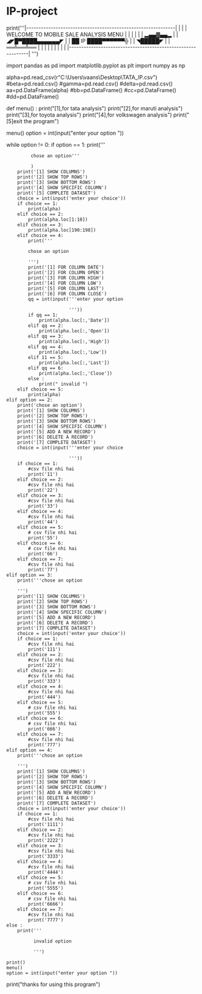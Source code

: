 # IP-project
print('''|-------------------------------------------------------------|
|                                                             |
|             WELCOME TO MOBILE SALE ANALYSIS MENU            |
|                                                             |
|                                                             |
|       ▂▄▄▓▄▄▂                                             |
|     ◢◤█▀████▄▄▄▄▄▄◤                                       |
|     ██ IP  ████▀▀▀▀▀▀╬                                      |
|     ◥█████◤                                                |
|     ══╩══╩══                                                |
|                                                             |
|                                                             |
|                                                             |
|                                                             |
|-------------------------------------------------------------|
''')

import pandas as pd
import matplotlib.pyplot as plt
import numpy as np

alpha=pd.read_csv(r"C:\Users\vaans\Desktop\TATA_IP.csv")
#beta=pd.read.csv()
#gamma=pd.read.csv()
#delta=pd.read.csv()
aa=pd.DataFrame(alpha)
#bb=pd.DataFrame()
#cc=pd.DataFrame()
#dd=pd.DataFrame()

def menu() :
    print("[1],for tata analysis")
    print("[2],for maruti analysis")
    print("[3],for toyota analysis")
    print("[4],for volkswagen analysis")
    print("[5]exit the program")
    

menu()
option = int(input("enter your option "))

while option != 0:
    if option == 1:
        print('''
             
             chose an option'''
             
             )
        print('[1] SHOW COLUMNS')
        print('[2] SHOW TOP ROWS')
        print('[3] SHOW BOTTOM ROWS')
        print('[4] SHOW SPECIFIC COLUMN')
        print('[5] COMPLETE DATASET')
        choice = int(input('enter your choice'))
        if choice == 1:
            print(alpha)
        elif choice == 2:
            print(alpha.loc[1:10])
        elif choice == 3:
            print(alpha.loc[190:198])
        elif choice == 4:
            print('''
            
            chose an option
            
            ''')
            print('[1] FOR COLUMN DATE')
            print('[2] FOR COLUMN OPEN')
            print('[3] FOR COLUMN HIGH')
            print('[4] FOR COLUMN LOW') 
            print('[5] FOR COLUMN LAST') 
            print('[6] FOR COLUMN CLOSE') 
            qq = int(input('''enter your option 
                           
                           '''))
            if qq == 1:
                print(alpha.loc[:,'Date'])
            elif qq == 2:
                print(alpha.loc[:,'Open'])
            elif qq == 3:
                print(alpha.loc[:,'High'])
            elif qq == 4:
                print(alpha.loc[:,'Low'])
            elif 11 == 5:
                print(alpha.loc[:,'Last'])
            elif qq == 6:
                print(alpha.loc[:,'Close'])
            else :
                print(" invalid ")
        elif choice == 5:
            print(alpha)
    elif option == 2:
        print('chose an option')
        print('[1] SHOW COLUMNS')
        print('[2] SHOW TOP ROWS')
        print('[3] SHOW BOTTOM ROWS')
        print('[4] SHOW SPECIFIC COLUMN')
        print('[5] ADD A NEW RECORD')
        print('[6] DELETE A RECORD')
        print('[7] COMPLETE DATASET')
        choice = int(input('''enter your choice
                           
                           '''))
        if choice == 1:
            #csv file nhi hai
            print('11')
        elif choice == 2:
            #csv file nhi hai
            print('22')
        elif choice == 3:
            #csv file nhi hai
            print('33')
        elif choice == 4:
            #csv file nhi hai
            print('44')
        elif choice == 5:
            # csv file nhi hai
            print('55')
        elif choice == 6:
            # csv file nhi hai
            print('66')
        elif choice == 7:
            #csv file nhi hai
            print('77')
    elif option == 3:
        print('''chose an option
        
        ''')
        print('[1] SHOW COLUMNS')
        print('[2] SHOW TOP ROWS')
        print('[3] SHOW BOTTOM ROWS')
        print('[4] SHOW SPECIFIC COLUMN')
        print('[5] ADD A NEW RECORD')
        print('[6] DELETE A RECORD')
        print('[7] COMPLETE DATASET')
        choice = int(input('enter your choice'))
        if choice == 1:
            #csv file nhi hai
            print('111')
        elif choice == 2:
            #csv file nhi hai
            print('222')
        elif choice == 3:
            #csv file nhi hai
            print('333')
        elif choice == 4:
            #csv file nhi hai
            print('444')
        elif choice == 5:
            # csv file nhi hai
            print('555')
        elif choice == 6:
            # csv file nhi hai
            print('666')
        elif choice == 7:
            #csv file nhi hai
            print('777')
    elif option == 4:
        print('''chose an option
        
        ''')
        print('[1] SHOW COLUMNS')
        print('[2] SHOW TOP ROWS')
        print('[3] SHOW BOTTOM ROWS')
        print('[4] SHOW SPECIFIC COLUMN')
        print('[5] ADD A NEW RECORD')
        print('[6] DELETE A RECORD')
        print('[7] COMPLETE DATASET')
        choice = int(input('enter your choice'))
        if choice == 1:
            #csv file nhi hai
            print('1111')
        elif choice == 2:
            #csv file nhi hai
            print('2222')
        elif choice == 3:
            #csv file nhi hai
            print('3333')
        elif choice == 4:
            #csv file nhi hai
            print('4444')
        elif choice == 5:
            # csv file nhi hai
            print('5555')
        elif choice == 6:
            # csv file nhi hai
            print('6666')
        elif choice == 7:
            #csv file nhi hai
            print('7777')
    else :
        print('''
              
              invalid option
              
              ''')

    print()
    menu()
    option = int(input("enter your option "))

print("thanks for using this program")

